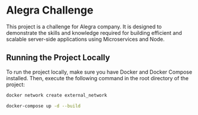 # Alegra Challenge

This project is a challenge for Alegra company. It is designed to demonstrate the skills and knowledge required for building efficient and scalable server-side applications using Microservices and Node.

## Running the Project Locally

To run the project locally, make sure you have Docker and Docker Compose installed. Then, execute the following command in the root directory of the project:

```bash
docker network create external_network
```

```bash
docker-compose up -d --build
```
